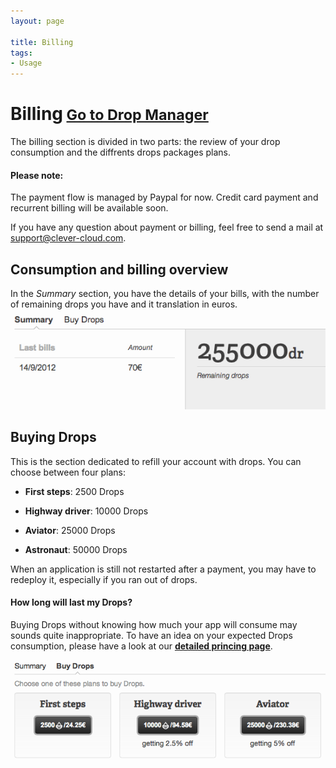 ```yaml
---
layout: page

title: Billing
tags:
- Usage
---
```

<h1>Billing<small>
		<a href="https://console.clever-cloud.com/users/me/billing/buy-drops"
		target="_blank">
		Go to Drop Manager
		</a>
	</small>
</h1>
The billing section is divided in two parts: the review of your drop consumption and the diffrents drops packages plans.
<div class="alert alert-hot-problems">
	<h4>Please note:</h4>
	<p>The payment flow is managed by Paypal for now. Credit card payment and recurrent billing will be available soon.
	</p>
	<p>If you have any question about payment or billing, feel free to send a mail at <a href="mailto:support@clever-cloud.com">support@clever-cloud.com</a>.</p>
</div>

## Consumption and billing overview
In the *Summary* section, you have the details of your bills, with the number of remaining drops you have and it translation in euros.  
<img class="thumbnail img_doc" src="/img/bills.png">

## Buying Drops
This is the section dedicated to refill your account with drops. You can choose between four plans:

* **First steps**: 2500 Drops

* **Highway driver**: 10000 Drops

* **Aviator**: 25000 Drops

* **Astronaut**: 50000 Drops  

<p>When an application is still not restarted after a payment, you may have to redeploy it, especially if you ran out of drops.</p>

<div class="alert alert-hot-problems ">
	<h4>How long will last my Drops?</h4>
	<p>
	Buying Drops without knowing how much your app will consume may sounds quite inappropriate. To have an  idea on your expected Drops consumption, please have a look at our <strong><a href="/pricing/">detailed princing page</a></strong>.
	</p>
</div>
<img class="thumbnail img_doc" src="/img/bills2.png">














